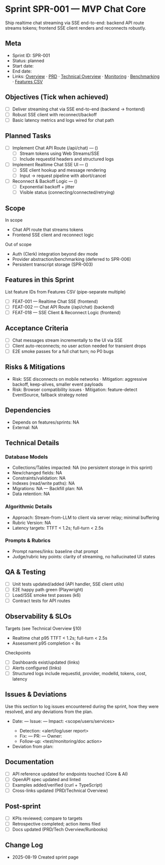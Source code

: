 # Sprint SPR-001 — MVP Chat Core

Ship realtime chat streaming via SSE end-to-end: backend API route streams tokens; frontend SSE client renders and reconnects robustly.

## Meta
- Sprint ID: SPR-001
- Status: planned
- Start date: <YYYY-MM-DD>
- End date: <YYYY-MM-DD>
- Links: [Overview](./overview.md) · [PRD](../../planning/prd.md) · [Technical Overview](../../planning/technical-overview.md) · [Monitoring](../../ops/monitoring.md) · [Benchmarking](../../ops/benchmarking.md) · [Features CSV](../features.csv)

## Objectives (Tick when achieved)
- [ ] Deliver streaming chat via SSE end-to-end (backend -> frontend)
- [ ] Robust SSE client with reconnect/backoff
- [ ] Basic latency metrics and logs wired for chat path

## Planned Tasks
- [ ] Implement Chat API Route (/api/chat) — <owner> (<estimate>)
   - [ ] Stream tokens using Web Streams/SSE
   - [ ] Include requestId headers and structured logs
- [ ] Implement Realtime Chat SSE UI — <owner> (<estimate>)
   - [ ] SSE client hookup and message rendering
   - [ ] Input -> request pipeline with abort/cancel
- [ ] Reconnect & Backoff Logic — <owner> (<estimate>)
   - [ ] Exponential backoff + jitter
   - [ ] Visible status (connecting/connected/retrying)

## Scope
In scope
- Chat API route that streams tokens
- Frontend SSE client and reconnect logic

Out of scope
- Auth (Clerk) integration beyond dev mode
- Provider abstraction/benchmarking (deferred to SPR-006)
- Persistent transcript storage (SPR-003)

## Features in this Sprint
List feature IDs from Features CSV (pipe-separate multiple)
- [ ] FEAT-001 — Realtime Chat SSE (frontend)
- [ ] FEAT-002 — Chat API Route (/api/chat) (backend)
- [ ] FEAT-018 — SSE Client & Reconnect Logic (frontend)

## Acceptance Criteria
- [ ] Chat messages stream incrementally to the UI via SSE
- [ ] Client auto-reconnects; no user action needed for transient drops
- [ ] E2E smoke passes for a full chat turn; no P0 bugs

## Risks & Mitigations
- Risk: SSE disconnects on mobile networks · Mitigation: aggressive backoff, keep-alives, smaller event payloads
- Risk: Browser compatibility issues · Mitigation: feature-detect EventSource, fallback strategy noted

## Dependencies
- Depends on features/sprints: NA
- External: NA

## Technical Details
### Database Models
- Collections/Tables impacted: NA (no persistent storage in this sprint)
- New/changed fields: NA
- Constraints/validation: NA
- Indexes (read/write paths): NA
- Migrations: NA — Backfill plan: NA
- Data retention: NA

### Algorithmic Details
- Approach: Stream-from-LLM to client via server relay; minimal buffering
- Rubric Version: NA
- Latency targets: TTFT < 1.2s; full-turn < 2.5s

### Prompts & Rubrics
- Prompt names/links: baseline chat prompt
- Judge/rubric key points: clarity of streaming, no hallucinated UI states

## QA & Testing
- [ ] Unit tests updated/added (API handler, SSE client utils)
- [ ] E2E happy path green (Playwright)
- [ ] Load/SSE smoke test passes (k6)
- [ ] Contract tests for API routes

## Observability & SLOs
Targets (see Technical Overview §10)
- Realtime chat p95 TTFT < 1.2s; full-turn < 2.5s
- Assessment p95 completion < 8s

Checkpoints
- [ ] Dashboards exist/updated (links)
- [ ] Alerts configured (links)
- [ ] Structured logs include requestId, provider, modelId, tokens, cost, latency

## Issues & Deviations
Use this section to log issues encountered during the sprint, how they were resolved, and any deviations from the plan.

- Date: <YYYY-MM-DD> — Issue: <short summary> — Impact: <scope/users/services>
  - Detection: <alert/log/user report>
  - Fix: <what changed> — PR: <link> — Owner: <name>
  - Follow-up: <test/monitoring/doc action>
- Deviation from plan: <what changed and why>

## Documentation
- [ ] API reference updated for endpoints touched (Core & AI)
- [ ] OpenAPI spec updated and linted
- [ ] Examples added/verified (curl + TypeScript)
- [ ] Cross-links updated (PRD/Technical Overview)

## Post-sprint
- [ ] KPIs reviewed; compare to targets
- [ ] Retrospective completed; action items filed
- [ ] Docs updated (PRD/Tech Overview/Runbooks)

## Change Log
- 2025-08-19 Created sprint page
